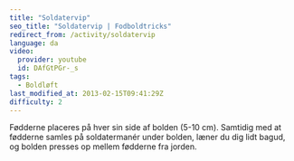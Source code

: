 ```yaml
---
title: "Soldatervip"
seo_title: "Soldatervip | Fodboldtricks"
redirect_from: /activity/soldatervip
language: da
video:
  provider: youtube
  id: DAfGtPGr-_s
tags:
  - Boldløft
last_modified_at: 2013-02-15T09:41:29Z
difficulty: 2
---
```


Fødderne placeres på hver sin side af bolden (5-10 cm). Samtidig med at
fødderne samles på soldatermanér under bolden, læner du dig lidt bagud,
og bolden presses op mellem fødderne fra jorden.
